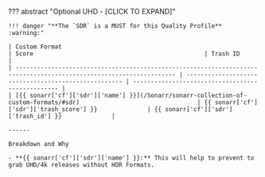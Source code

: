 ??? abstract "Optional UHD - [CLICK TO EXPAND]"

    !!! danger "**The `SDR` is a MUST for this Quality Profile** :warning:"

    | Custom Format                                                                                                       | Score                                                | Trash ID                                          |
    | ------------------------------------------------------------------------------------------------------------------- | ---------------------------------------------------- | ------------------------------------------------- |
    | [{{ sonarr['cf']['sdr']['name'] }}](/Sonarr/sonarr-collection-of-custom-formats/#sdr)                                 | {{ sonarr['cf']['sdr']['trash_score'] }}              | {{ sonarr['cf']['sdr']['trash_id'] }}              |

    ------

    Breakdown and Why

    - **{{ sonarr['cf']['sdr']['name'] }}:** This will help to prevent to grab UHD/4k releases without HDR Formats.
